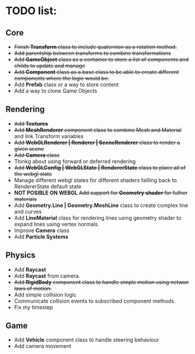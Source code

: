 # TODO list:

## Core
- ~~Finish **Transform** class to include quaternion as a rotation method.~~
- ~~Add parentship between transforms to combine transformations~~
- ~~Add **GameObject** class as a container to store a list of components and childs to update and manage~~
- ~~Add **Component** class as a base class to be able to create different components where the logic would be.~~
- Add **Prefab** class or a way to store content
- Add a way to clone Game Objects


## Rendering
- ~~Add **Textures**~~
- ~~Add **MeshRenderer** component class to combine Mesh and Material~~ and link Transform variables
- ~~Add **WebGLRenderer | Renderer | SceneRenderer** class to render a given scene~~
- ~~Add **Camera** class~~
- Thinkg about using forward or deferred rendering
- ~~Add **WebGLConfig | WebGLState | RendererState** class to place all of the webgl state~~
- Manage different webgl states for different shaders failling back to RendererState default state
- **NOT POSIBLE ON WEBGL** ~~Add support for **Geometry shader** for futher materials~~
- Add **Geometry.Line | Geometry.MeshLine** class to create complex line and curves
- Add **LineMaterial** class for rendering lines using geometry shader to expand lines using vertex normals.
- Improve **Camera** class
- Add **Particle Systems**

## Physics
- Add **Raycast**
- Add **Raycast** from camera.
- ~~Add **RigidBody** component class to handle simple motion using netwon laws of motion.~~
- Add simple collision logic
- Communicate collision events to subscribed component methods
- Fix my timestep

## Game
- Add **Vehicle** component class to handle steering behaviour
- Add camera movement
